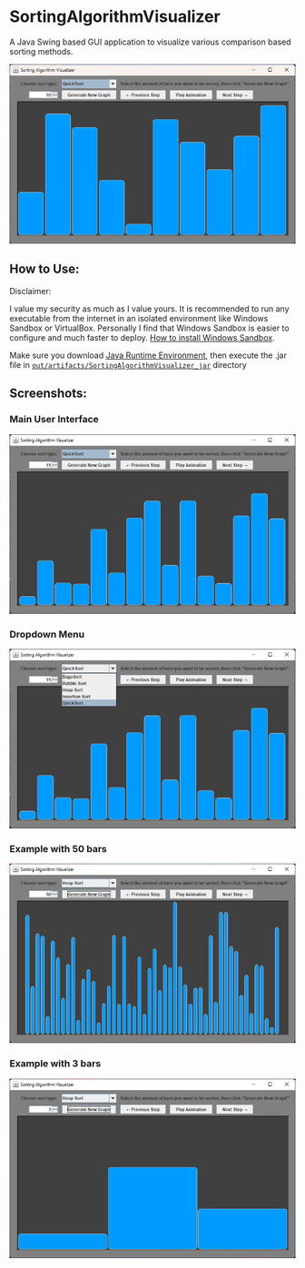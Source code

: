 # SortingAlgorithmVisualizer
A Java Swing based GUI application to visualize various comparison based sorting methods.

![](https://github.com/jmjava444/SortingAlgorithmVisualizer/blob/master/img/Sorting.gif)

## How to Use:

Disclaimer:

I value my security as much as I value yours. It is recommended to run any executable from the internet in an isolated environment like Windows Sandbox or VirtualBox. Personally I find that Windows Sandbox is easier to configure and much faster to deploy. [How to install Windows Sandbox](https://techgenix.com/install-configure-and-use-windows-sandbox/).

Make sure you download [Java Runtime Environment](https://www.java.com/download/), then execute the .jar file in [`out/artifacts/SortingAlgorithmVisualizer_jar`](https://github.com/jmjava444/SortingAlgorithmVisualizer/blob/master/out/artifacts/SortingAlgorithmVisualizer_jar/SortingAlgorithmVisualizer.jar) directory

## Screenshots:
### Main User Interface
![GUI](https://github.com/jmjava444/SortingAlgorithmVisualizer/blob/master/img/Screenshot%202022-07-29%20103224.png?raw=true)
### Dropdown Menu
![GUI with dropdown](https://github.com/jmjava444/SortingAlgorithmVisualizer/blob/master/img/Screenshot%202022-07-29%20103303.png?raw=true)
### Example with 50 bars
![50 bars maximum](https://github.com/jmjava444/SortingAlgorithmVisualizer/blob/master/img/Screenshot%202022-07-29%20104223.png?raw=true)
### Example with 3 bars
![3 bars minimum](https://github.com/jmjava444/SortingAlgorithmVisualizer/blob/master/img/Screenshot%202022-07-29%20104242.png?raw=true)
